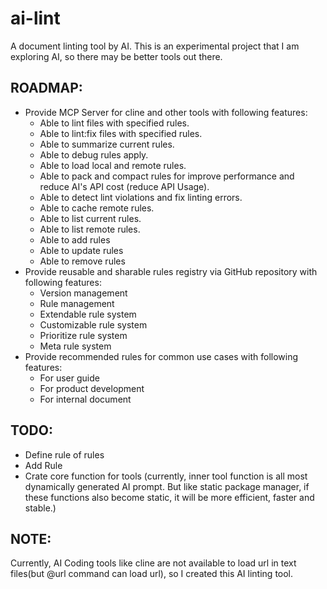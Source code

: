 # ai-lint
A document linting tool by AI. This is an experimental project that I am exploring AI, so there may be better tools out there.

## ROADMAP:
- Provide MCP Server for cline and other tools with following features:
  - Able to lint files with specified rules.
  - Able to lint:fix files with specified rules.
  - Able to summarize current rules.
  - Able to debug rules apply.
  - Able to load local and remote rules.
  - Able to pack and compact rules for improve performance and reduce AI's API cost (reduce API Usage).
  - Able to detect lint violations and fix linting errors.
  - Able to cache remote rules.
  - Able to list current rules.
  - Able to list remote rules.
  - Able to add rules
  - Able to update rules
  - Able to remove rules
- Provide reusable and sharable rules registry via GitHub repository with following features:
  - Version management
  - Rule management
  - Extendable rule system
  - Customizable rule system
  - Prioritize rule system
  - Meta rule system
- Provide recommended rules for common use cases with following features:
  - For user guide
  - For product development
  - For internal document

## TODO:
- Define rule of rules
- Add Rule
- Crate core function for tools (currently, inner tool function is all most dynamically generated AI prompt. But like static package manager, if these functions also become static, it will be more efficient, faster and stable.)

## NOTE:
Currently, AI Coding tools like cline are not available to load url in text files(but @url command can load url), so I created this AI linting tool.
